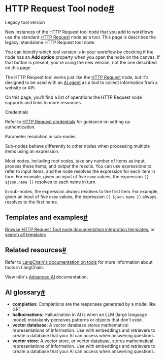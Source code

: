[](https://github.com/n8n-io/n8n-docs/edit/main/docs/integrations/builtin/cluster-nodes/sub-nodes/n8n-nodes-langchain.toolhttprequest.md "Edit this page")

# HTTP Request Tool node[#](#http-request-tool-node "Permanent link")

Legacy tool version

New instances of the HTTP Request tool node that you add to workflows use the standard [HTTP Request](../../../core-nodes/n8n-nodes-base.httprequest/) node as a tool. This page is describes the legacy, standalone HTTP Request tool node.

You can identify which tool version is in your workflow by checking if the node has an **Add option** property when you open the node on the canvas. If that button is present, you're using the new version, not the one described on this page.

The HTTP Request tool works just like the [HTTP Request](../../../core-nodes/n8n-nodes-base.httprequest/) node, but it's designed to be used with an [AI agent](../../../../../glossary/#ai-agent) as a tool to collect information from a website or API.

On this page, you'll find a list of operations the HTTP Request node supports and links to more resources.

Credentials

Refer to [HTTP Request credentials](../../../credentials/httprequest/) for guidance on setting up authentication.

Parameter resolution in sub-nodes

Sub-nodes behave differently to other nodes when processing multiple items using an expression.

Most nodes, including root nodes, take any number of items as input, process these items, and output the results. You can use expressions to refer to input items, and the node resolves the expression for each item in turn. For example, given an input of five `name` values, the expression `{{ $json.name }}` resolves to each name in turn.

In sub-nodes, the expression always resolves to the first item. For example, given an input of five `name` values, the expression `{{ $json.name }}` always resolves to the first name.

## Templates and examples[#](#templates-and-examples "Permanent link")

[Browse HTTP Request Tool node documentation integration templates](https://n8n.io/integrations/http-request-tool/), or [search all templates](https://n8n.io/workflows/)

## Related resources[#](#related-resources "Permanent link")

Refer to [LangChain's documentation on tools](https://langchain-ai.github.io/langgraphjs/how-tos/tool-calling/) for more information about tools in LangChain.

View n8n's [Advanced AI](../../../../../advanced-ai/) documentation.

## AI glossary[#](#ai-glossary "Permanent link")

*   **completion**: Completions are the responses generated by a model like GPT.
*   **hallucinations**: Hallucination in AI is when an LLM (large language model) mistakenly perceives patterns or objects that don't exist.
*   **vector database**: A vector database stores mathematical representations of information. Use with embeddings and retrievers to create a database that your AI can access when answering questions.
*   **vector store**: A vector store, or vector database, stores mathematical representations of information. Use with embeddings and retrievers to create a database that your AI can access when answering questions.